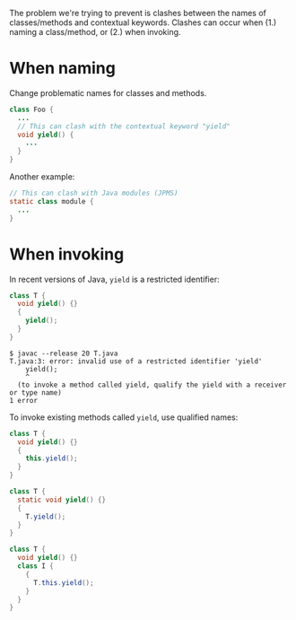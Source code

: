 The problem we're trying to prevent is clashes between the names of
classes/methods and contextual keywords. Clashes can occur when (1.) naming a
class/method, or (2.) when invoking.

# When naming

Change problematic names for classes and methods.

```java
class Foo {
  ...
  // This can clash with the contextual keyword "yield"
  void yield() {
    ...
  }
}
```

Another example:

```java
// This can clash with Java modules (JPMS)
static class module {
  ...
}
```

# When invoking

In recent versions of Java, `yield` is a restricted identifier:

```java
class T {
  void yield() {}
  {
    yield();
  }
}
```

```
$ javac --release 20 T.java
T.java:3: error: invalid use of a restricted identifier 'yield'
    yield();
    ^
  (to invoke a method called yield, qualify the yield with a receiver or type name)
1 error
```

To invoke existing methods called `yield`, use qualified names:

```java
class T {
  void yield() {}
  {
    this.yield();
  }
}
```

```java
class T {
  static void yield() {}
  {
    T.yield();
  }
}
```

```java
class T {
  void yield() {}
  class I {
    {
      T.this.yield();
    }
  }
}
```
